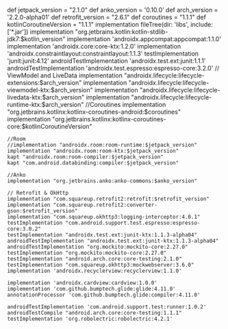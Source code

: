 def jetpack_version = "2.1.0"
    def anko_version = '0.10.0'
    def arch_version = '2.2.0-alpha01'
    def retrofit_version = "2.6.1"
    def coroutines = "1.1.1"
    def kotlinCoroutineVersion = "1.1.1"
    implementation fileTree(dir: 'libs', include: ['*.jar'])
    implementation "org.jetbrains.kotlin:kotlin-stdlib-jdk7:$kotlin_version"
    implementation 'androidx.appcompat:appcompat:1.1.0'
    implementation 'androidx.core:core-ktx:1.2.0'
    implementation 'androidx.constraintlayout:constraintlayout:1.1.3'
    testImplementation 'junit:junit:4.12'
    androidTestImplementation 'androidx.test.ext:junit:1.1.1'
    androidTestImplementation 'androidx.test.espresso:espresso-core:3.2.0'
    // ViewModel and LiveData
    implementation "androidx.lifecycle:lifecycle-extensions:$arch_version"
    implementation "androidx.lifecycle:lifecycle-viewmodel-ktx:$arch_version"
    implementation "androidx.lifecycle:lifecycle-livedata-ktx:$arch_version"
    implementation "androidx.lifecycle:lifecycle-runtime-ktx:$arch_version"
    //Coroutines
    implementation "org.jetbrains.kotlinx:kotlinx-coroutines-android:$coroutines"
    implementation "org.jetbrains.kotlinx:kotlinx-coroutines-core:$kotlinCoroutineVersion"

    //Room
    //implementation "androidx.room:room-runtime:$jetpack_version"
    implementation "androidx.room:room-ktx:$jetpack_version"
    kapt "androidx.room:room-compiler:$jetpack_version"
    kapt "com.android.databinding:compiler:$jetpack_version"

    //Anko
    implementation "org.jetbrains.anko:anko-commons:$anko_version"

    // Retrofit & OkHttp
    implementation "com.squareup.retrofit2:retrofit:$retrofit_version"
    implementation "com.squareup.retrofit2:converter-gson:$retrofit_version"
    implementation "com.squareup.okhttp3:logging-interceptor:4.0.1"
    testImplementation "com.android.support.test.espresso:espresso-core:3.0.2"
    testImplementation "androidx.test.ext:junit-ktx:1.1.3-alpha04"
    androidTestImplementation "androidx.test.ext:junit-ktx:1.1.3-alpha04"
    androidTestImplementation "org.mockito:mockito-core:2.27.0"
    testImplementation "org.mockito:mockito-core:2.27.0"
    testImplementation "android.arch.core:core-testing:2.1.0"
    testImplementation "com.squareup.okhttp3:mockwebserver:3.6.0"
    implementation 'androidx.recyclerview:recyclerview:1.1.0'

    implementation 'androidx.cardview:cardview:1.0.0'
    implementation 'com.github.bumptech.glide:glide:4.11.0'
    annotationProcessor 'com.github.bumptech.glide:compiler:4.11.0'

    androidTestImplementation 'com.android.support.test:runner:1.0.2'
    androidTestCompile "android.arch.core:core-testing:1.1.1"
    testImplementation 'org.robolectric:robolectric:4.2.1'
